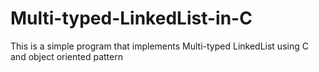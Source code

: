 # Multi-typed-LinkedList-in-C

This is a simple program that implements Multi-typed LinkedList using C and object oriented pattern
